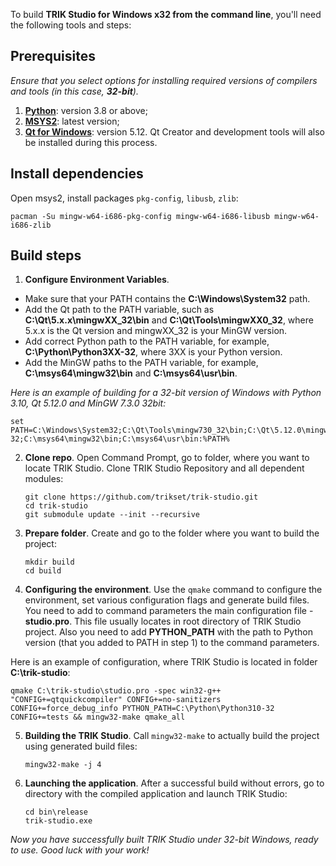 To build **TRIK Studio for Windows x32 from the command line**, you'll need the following tools and steps:

## Prerequisites
*Ensure that you select options for installing required versions of compilers and tools (in this case, **32-bit**).*
1. [**Python**](https://www.python.org/downloads/windows/): version 3.8 or above;
2. [**MSYS2**](https://www.msys2.org/): latest version;
3. [**Qt for Windows**](https://www.qt.io/download-open-source): version 5.12. Qt Creator and development tools will also be installed during this process.

## Install dependencies
Open msys2, install packages `pkg-config`, `libusb`, `zlib`:
   ```
   pacman -Su mingw-w64-i686-pkg-config mingw-w64-i686-libusb mingw-w64-i686-zlib
   ```

## Build steps
1. **Configure Environment Variables**.
* Make sure that your PATH contains the **C:\Windows\System32** path.
* Add the Qt path to the PATH variable, such as **C:\Qt\5.x.x\mingwXX_32\bin** and **C:\Qt\Tools\mingwXX0_32**, where 5.x.x is the Qt version and mingwXX_32 is your MinGW version.
* Add correct Python path to the PATH variable, for example, **C:\Python\Python3XX-32**, where 3XX is your Python version.
* Add the MinGW paths to the PATH variable, for example, **C:\msys64\mingw32\bin** and **C:\msys64\usr\bin**.

*Here is an example of building for a 32-bit version of Windows with Python 3.10, Qt 5.12.0 and MinGW 7.3.0 32bit:*
   ```
   set PATH=C:\Windows\System32;C:\Qt\Tools\mingw730_32\bin;C:\Qt\5.12.0\mingw73_32\bin;C:\Python\Python310-32;C:\msys64\mingw32\bin;C:\msys64\usr\bin:%PATH%
   ```

2. **Clone repo**.
Open Command Prompt, go to folder, where you want to locate TRIK Studio. Clone TRIK Studio Repository and all dependent modules:
   ```
   git clone https://github.com/trikset/trik-studio.git
   cd trik-studio
   git submodule update --init --recursive
   ```

3. **Prepare folder**.
Create and go to the folder where you want to build the project:
   ```
   mkdir build
   cd build
   ```

4. **Configuring the environment**.
Use the `qmake` command to configure the environment, set various configuration flags and generate build files. You need to add to command parameters the main configuration file - **studio.pro**. This file usually locates in root directory of TRIK Studio project. Also you need to add **PYTHON_PATH** with the path to Python version (that you added to PATH in step 1) to the command parameters. 

Here is an example of configuration, where TRIK Studio is located in folder **C:\trik-studio**:
   ```
   qmake C:\trik-studio\studio.pro -spec win32-g++ "CONFIG+=qtquickcompiler" CONFIG+=no-sanitizers CONFIG+=force_debug_info PYTHON_PATH=C:\Python\Python310-32 CONFIG+=tests && mingw32-make qmake_all
   ```

5. **Building the TRIK Studio**.
Call `mingw32-make` to actually build the project using generated build files:
   ```
   mingw32-make -j 4
   ```

6. **Launching the application**.
After a successful build without errors, go to directory with the compiled application and launch TRIK Studio:
   ```
   cd bin\release
   trik-studio.exe
   ```

*Now you have successfully built TRIK Studio under 32-bit Windows, ready to use. Good luck with your work!*
